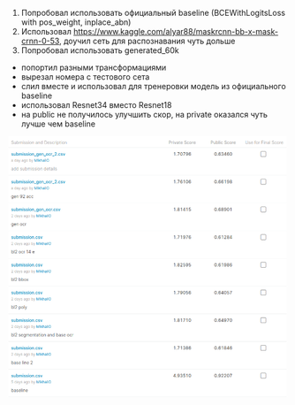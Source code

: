 1) Попробовал использовать официальный baseline (BCEWithLogitsLoss with pos_weight, inplace_abn)
2) Использовал https://www.kaggle.com/alyar88/maskrcnn-bb-x-mask-crnn-0-53, доучил сеть для распознавания чуть дольше
3) Попробовал использовать generated_60k 
  - попортил разными трансформациями
  - вырезал номера с тестового сета
  - слил вместе и использовал для тренеровки модель из официального baseline
  - использовал Resnet34 вместо Resnet18
  - на public не получилось улучшить скор, на private оказался чуть лучше чем baseline

![Submissions](submissions.png)
